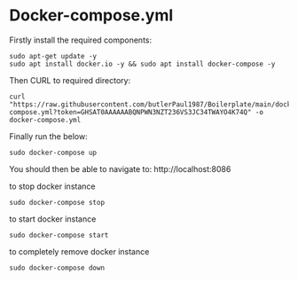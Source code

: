 # Docker-compose.yml
Firstly install the required components:
``` linux
sudo apt-get update -y
sudo apt install docker.io -y && sudo apt install docker-compose -y
```
Then CURL to required directory:
``` linux
curl "https://raw.githubusercontent.com/butlerPaul1987/Boilerplate/main/docker-compose.yml?token=GHSAT0AAAAAABQNPWN3NZT236VS3JC34TWAYO4K74Q" -o docker-compose.yml
```
Finally run the below:
``` linux
sudo docker-compose up
```
You should then be able to navigate to:
http://localhost:8086

to stop docker instance
``` linux
sudo docker-compose stop
```
to start docker instance
``` linux
sudo docker-compose start
```
to completely remove docker instance
``` linux
sudo docker-compose down
```
